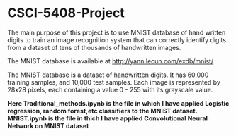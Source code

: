 # CSCI-5408-Project

The main purpose of this project is to use MNIST database of hand written digits to train an image recognition system that can correctly identify digits from a dataset of tens of thousands of handwritten images. 

The MNIST database is available at http://yann.lecun.com/exdb/mnist/

The MNIST database is a dataset of handwritten digits. It has 60,000 training samples, and 10,000 test samples. Each image is represented by 28x28 pixels, each containing a value 0 - 255 with its grayscale value.

**Here Traditional_methods.ipynb is the file in which I have applied Logistic regression, random forest,etc classifiers to the MNIST dataset.**<br/>
**MNIST.ipynb is the file in thich I have applied Convolutional Neural Network on MNIST dataset**


